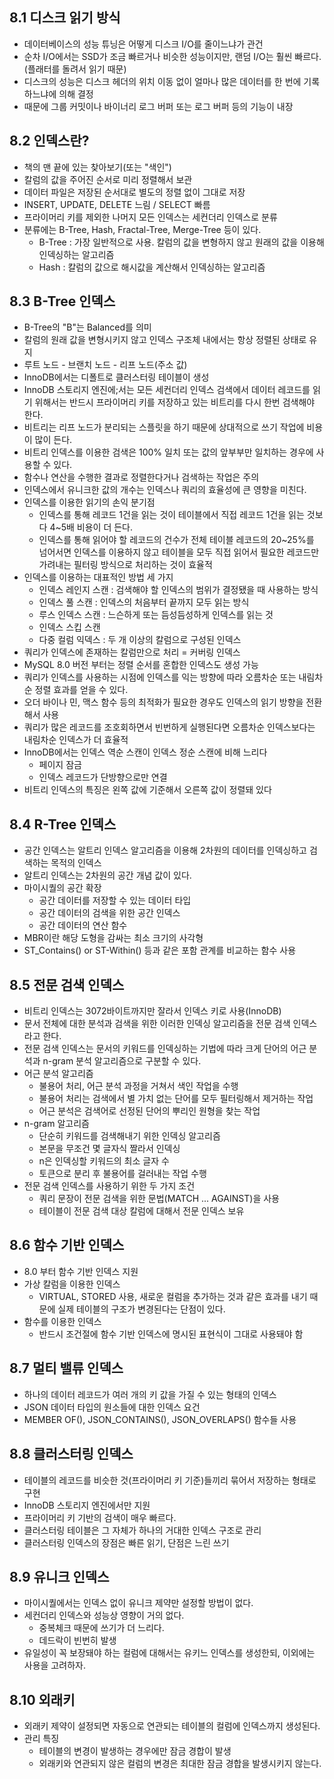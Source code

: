 ## 8.1 디스크 읽기 방식
- 데이터베이스의 성능 튜닝은 어떻게 디스크 I/O를 줄이느냐가 관건
- 순차 I/O에서는 SSD가 조금 빠르거나 비슷한 성능이지만, 랜덤 I/O는 훨씬 빠르다.(플래터를 돌려서 읽기 때문)
- 디스크의 성능은 디스크 헤더의 위치 이동 없이 얼마나 많은 데이터를 한 번에 기록하느냐에 의해 결정
- 때문에 그룹 커밋이나 바이너리 로그 버퍼 또는 로그 버퍼 등의 기능이 내장

## 8.2 인덱스란?
- 책의 맨 끝에 있는 찾아보기(또는 "색인")
- 칼럼의 값을 주어진 순서로 미리 정렬해서 보관
- 데이터 파일은 저장된 순서대로 별도의 정렬 없이 그대로 저장
- INSERT, UPDATE, DELETE 느림 / SELECT 빠름
- 프라이머리 키를 제외한 나머지 모든 인덱스는 세컨더리 인덱스로 분류
- 분류에는 B-Tree, Hash, Fractal-Tree, Merge-Tree 등이 있다.
	- B-Tree : 가장 일반적으로 사용. 칼럼의 값을 변형하지 않고 원래의 값을 이용해 인덱싱하는 알고리즘
	- Hash : 칼럼의 값으로 해시값을 계산해서 인덱싱하는 알고리즘

## 8.3 B-Tree 인덱스
- B-Tree의 "B"는 Balanced를 의미
- 칼럼의 원래 값을 변형시키지 않고 인덱스 구조체 내에서는 항상 정렬된 상태로 유지
- 루트 노드 - 브랜치 노드 - 리프 노드(주소 값)
- InnoDB에서는 디폴트로 클러스터링 테이블이 생성
- InnoDB 스토리지 엔진에;서는 모든 세컨더리 인덱스 검색에서 데이터 레코드를 읽기 위해서는 반드시 프라이머리 키를 저장하고 있는 비트리를 다시 한번 검색해야 한다.
- 비트리는 리프 노드가 분리되는 스플릿을 하기 때문에 상대적으로 쓰기 작업에 비용이 많이 든다.
- 비트리 인덱스를 이용한 검색은 100% 일치 또는 값의 앞부부만 일치하는 경우에 사용할 수 있다.
- 함수나 연산을 수행한 결과로 정렬한다거나 검색하는 작업은 주의
- 인덱스에서 유니크한 값의 개수는 인덱스나 쿼리의 효율성에 큰 영향을 미친다.
- 인덱스를 이용한 읽기의 손익 분기점
	- 인덱스를 통해 레코드 1건을 읽는 것이 테이블에서 직접 레코드 1건을 읽는 것보다 4~5배 비용이 더 든다.
	- 인덱스를 통해 읽어야 할 레코드의 건수가 전체 테이블 레코드의 20~25%를 넘어서면 인덱스를 이용하지 않고 테이블을 모두 직접 읽어서 필요한 레코드만 가려내는 필터링 방식으로 처리하는 것이 효율적
- 인덱스를 이용하는 대표적인 방법 세 가지
	- 인덱스 레인지 스캔 : 검색해야 할 인덱스의 범위가 결정됐을 때 사용하는 방식
	- 인덱스 풀 스캔 : 인덱스의 처음부터 끝까지 모두 읽는 방식
	- 루스 인덱스 스캔 : 느슨하게 또는 듬성듬성하게 인덱스를 읽는 것
	- 인덱스 스킵 스캔
	- 다중 컬럼 익덱스 : 두 개 이상의 칼럼으로 구성된 인덱스
- 쿼리가 인덱스에 존재하는 칼럼만으로 처리 = 커버링 인덱스
- MySQL 8.0 버전 부터는 정렬 순서를 혼합한 인덱스도 생성 가능
- 쿼리가 인덱스를 사용하는 시점에 인덱스를 익는 방향에 따라 오름차순 또는 내림차순 정렬 효과를 얻을 수 있다.
- 오더 바이나 민, 맥스 함수 등의 최적화가 필요한 경우도 인덱스의 읽기 방향을 전환해서 사용
- 쿼리가 많은 레코드를 조호회하면서 빈번하게 실행된다면 오름차순 인덱스보다는 내림차순 인덱스가 더 효율적
- InnoDB에서는 인덱스 역순 스캔이 인덱스 정순 스캔에 비해 느리다
	- 페이지 잠금
	- 인덱스 레코드가 단방향으로만 연결
- 비트리 인덱스의 특징은 왼쪽 값에 기준해서 오른쪽 값이 정렬돼 있다

## 8.4 R-Tree 인덱스
- 공간 인덱스는 알트리 인덱스 알고리즘을 이용해 2차원의 데이터를 인덱싱하고 검색하는 목적의 인덱스
- 알트리 인덱스는 2차원의 공간 개념 값이 있다.
- 마이시퀄의 공간 확장
	- 공간 데이터를 저장할 수 있는 데이터 타입
	- 공간 데이터의 검색을 위한 공간 인덱스
	- 공간 데이터의 연산 함수
- MBR이란 해당 도형을 감싸는 최소 크기의 사각형
- ST_Contains() or ST-Within() 등과 같은 포함 관계를 비교하는 함수 사용

## 8.5 전문 검색 인덱스
- 비트리 인덱스는 3072바이트까지만 잘라서 인덱스 키로 사용(InnoDB)
- 문서 전체에 대한 분석과 검색을 위한 이러한 인덱싱 알고리즘을 전문 검색 인덱스라고 한다.
- 전문 검색 인덱스는 문서의 키워드를 인덱싱하는 기법에 따라 크게 단어의 어근 분석과 n-gram 분석 알고리즘으로 구분할 수 있다.
- 어근 분석 알고리즘
	- 불용어 처리, 어근 분석 과정을 거쳐서 색인 작업을 수행
	- 불용어 처리는 검색에서 별 가치 없는 단어를 모두 필터링해서 제거하는 작업
	- 어근 분석은 검색어로 선정된 단어의 뿌리인 원형을 찾는 작업
- n-gram 알고리즘
	- 단순히 키워드를 검색해내기 위한 인덱싱 알고리즘
	- 본문을 무조건 몇 글자식 짤라서 인덱싱
	- n은 인덱싱할 키워드의 최소 글자 수
	- 토큰으로 분리 후 불용어를 걸러내는 작업 수행
- 전문 검색 인덱스를 사용하기 위한 두 가지 조건
	- 쿼리 문장이 전문 검색을 위한 문법(MATCH ... AGAINST)을 사용
	- 테이블이 전문 검색 대상 칼럼에 대해서 전문 인덱스 보유

## 8.6 함수 기반 인덱스
- 8.0 부터 함수 기반 인덱스 지원
- 가상 칼럼을 이용한 인덱스
	- VIRTUAL, STORED 사용, 새로운 컬럼을 추가하는 것과 같은 효과를 내기 때문에 실제 테이블의 구조가 변경된다는 단점이 있다.
- 함수를 이용한 인덱스
	- 반드시 조건절에 함수 기반 인덱스에 명시된 표현식이 그대로 사용돼야 함

## 8.7 멀티 밸류 인덱스
- 하나의 데이터 레코드가 여러 개의 키 값을 가질 수 있는 형태의 인덱스
- JSON 데이터 타입의 원소들에 대한 인덱스 요건
- MEMBER OF(), JSON_CONTAINS(), JSON_OVERLAPS() 함수들 사용

## 8.8 클러스터링 인덱스
- 테이블의 레코드를 비슷한 것(프라이머리 키 기준)들끼리 묶어서 저장하는 형태로 구현
- InnoDB 스토리지 엔진에서만 지원
- 프라이머리 키 기반의 검색이 매우 빠르다.
- 클러스터링 테이블은 그 자체가 하나의 거대한 인덱스 구조로 관리
- 클러스터링 인덱스의 장점은 빠른 읽기, 단점은 느린 쓰기

## 8.9 유니크 인덱스
- 마이시퀄에서는 인덱스 없이 유니크 제약만 설정할 방법이 없다.
- 세컨더리 인덱스와 성능상 영향이 거의 없다.
	- 중복체크 때문에 쓰기가 더 느리다.
	- 데드락이 빈번히 발생
- 유일성이 꼭 보장돼야 하는 컬럼에 대해서는 유키느 인덱스를 생성한되, 이외에는 사용을 고려하자.

## 8.10 외래키
- 외래키 제약이 설정되면 자동으로 연관되는 테이블의 컬럼에 인덱스까지 생성된다.
- 관리 특징
	- 테이블의 변경이 발생하는 경우에만 잠금 경합이 발생
	- 외래키와 연관되지 않은 컬럼의 변경은 최대한 잠금 경합을 발생시키지 않는다.